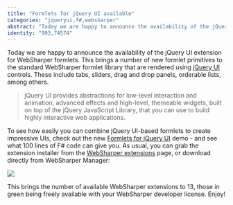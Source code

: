 ```yaml
---
title: "Formlets for jQuery UI available"
categories: "jqueryui,f#,websharper"
abstract: "Today we are happy to announce the availability of the jQuery UI extension for WebSharper formlets. This brings a number of new formlet primitives to the standard WebSharper formlet library that are rendered using jQuery UI controls. These include tabs, sliders, drag and drop panels, orderable lists, among others. [...]"
identity: "993,74574"
---
```

Today we are happy to announce the availability of the jQuery UI extension for WebSharper formlets. This brings a number of new formlet primitives to the standard WebSharper formlet library that are rendered using [jQuery UI](http://jqueryui.com/) controls. These include tabs, sliders, drag and drop panels, orderable lists, among others.

>jQuery UI provides abstractions for low-level interaction and animation, advanced effects and high-level, themeable widgets, built on top of the jQuery JavaScript Library, that you can use to build highly interactive web applications.

To see how easily you can combine jQuery UI-based formlets to create impressive UIs, check out the new [Formlets for jQuery UI](http://www.websharper.com/samples/JQueryUIFormlet) demo - and see what 100 lines of F# code can give you. As usual, you can grab the extension installer from the [WebSharper extensions](http://www.websharper.com/extensions) page, or download directly from WebSharper Manager:

<img src="/assets/WSM-jQueryUI.png">

This brings the number of available WebSharper extensions to 13, those in green being freely available with your WebSharper developer license. Enjoy!

